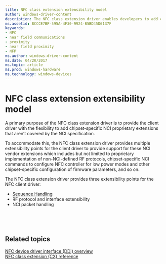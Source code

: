 ```yaml
---
title: NFC class extension extensibility model
author: windows-driver-content
description: The NFC class extension driver enables developers to add chipset-specific NCI proprietary extensions that aren’t covered by the NCI specification.
ms.assetid: 8CCCE7BF-595A-4F30-9924-B5BD45D6137F
keywords:
- NFC
- near field communications
- proximity
- near field proximity
- NFP
ms.author: windows-driver-content
ms.date: 04/20/2017
ms.topic: article
ms.prod: windows-hardware
ms.technology: windows-devices
---
```


# NFC class extension extensibility model


A primary purpose of the NFC class extension driver is to provide the client driver with the flexibility to add chipset-specific NCI proprietary extensions that aren’t covered by the NCI specification.

To accommodate this, the NFC class extension driver provides multiple extensibility points for the client driver to provide support for these NCI vendor extensions which includes but not limited to proprietary implementation of non-NCI-defined RF protocols, chipset-specific NCI commands to configure NFC controller for low power modes and other chipset-specific configuration of firmware parameters, and so on.

The NFC class extension driver provides three extensibility points for the NFC client driver:

-   [Sequence Handling](sequence-handling.md)
-   RF protocol and interface extensibility
-   NCI packet handling

 

 
## Related topics
[NFC device driver interface (DDI) overview](https://msdn.microsoft.com/library/windows/hardware/mt715815)  
[NFC class extension (CX) reference](https://msdn.microsoft.com/library/windows/hardware/dn905536)  
